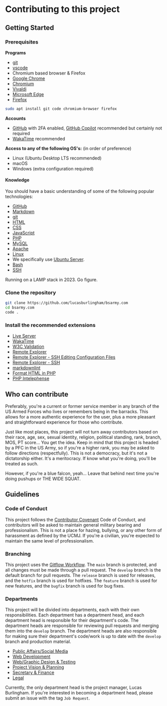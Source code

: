 # Contributing to this project

## Getting Started

### Prerequisites

**Programs**

 -  [git](https://git-scm.com/)
 -  [vscode](https://code.visualstudio.com/)
 -  Chromium based browser & Firefox
   -  [Google Chrome](https://www.google.com/chrome/)
   -  [Chromium](https://www.chromium.org/getting-involved/download-chromium)
   -  [Vivaldi](https://vivaldi.com/)
   -  [Microsoft Edge](https://www.microsoft.com/en-us/edge)
   -  [Firefox](https://www.mozilla.org/en-US/firefox/new/)

```bash
sudo apt install git code chromium-browser firefox
```

**Accounts**

 -  [GitHub](https://github.com) with 2FA enabled, [GitHub Copilot](https://copilot.github.com/) recommended but certainly not required
 -  [WakaTime](https://wakatime.com/) recommended

**Access to any of the following OS's:** (in order of preference)

 -  Linux (Ubuntu Desktop LTS recommended)
 -  macOS
 -  Windows (extra configuration required)

#### Knowledge

You should have a basic understanding of some of the following popular technologies:

 -  [GitHub](https://github.com)
   -  [Markdown](https://www.markdownguide.org/)
   -  [git](https://git-scm.com/)
 -  [HTML](https://developer.mozilla.org/en-US/docs/Web/HTML)
 -  [CSS](https://developer.mozilla.org/en-US/docs/Web/CSS)
 -  [JavaScript](https://developer.mozilla.org/en-US/docs/Web/JavaScript)
 -  [PHP](https://www.php.net/)
 -  [MySQL](https://www.mysql.com/)
 -  [Apache](https://httpd.apache.org/)
 -  [Linux](https://www.linux.org/)
   -  We specifically use [Ubuntu Server](https://ubuntu.com/server).
   -  [Bash](https://www.gnu.org/software/bash/)
 -  [SSH](https://www.ssh.com/ssh/)

Running on a LAMP stack in 2023. Go figure.

### Clone the repository

```bash
git clone https://github.com/lucasburlingham/bsarmy.com
cd bsarmy.com
code .
```

### Install the recommended extensions

 -  [Live Server](https://marketplace.visualstudio.com/items?itemName=ritwickdey.LiveServer)
 -  [WakaTime](https://marketplace.visualstudio.com/items?itemName=WakaTime.vscode-wakatime)
 -  [W3C Validation](https://marketplace.visualstudio.com/items?itemName=CelianRiboulet.webvalidator)
 -  [Remote Explorer](https://marketplace.visualstudio.com/items?itemName=ms-vscode.remote-explorer)
 -  [Remote Explorer  -  SSH Editing Configuration Files](https://marketplace.visualstudio.com/items?itemName=ms-vscode-remote.remote-ssh-edit)
 -  [Remote Explorer  -  SSH](https://marketplace.visualstudio.com/items?itemName=ms-vscode-remote.remote-ssh)
 -  [markdownlint](https://marketplace.visualstudio.com/items?itemName=DavidAnson.vscode-markdownlint)
 -  [Format HTML in PHP](https://marketplace.visualstudio.com/items?itemName=rifi2k.format-html-in-php)
 -  [PHP Intelephense](https://marketplace.visualstudio.com/items?itemName=bmewburn.vscode-intelephense-client)

## Who can contribute

Preferably, you're a current or former service member in any branch of the US Armed Forces who lives or remembers being in the barracks. This allows for a more authentic experience for the user, plus a more pleasant and straightforward experience for those who contribute.

Just like most places, this project will not turn away contributors based on their race, age, sex, sexual identity, religion, political standing, rank, branch, MOS, PT score... You get the idea. Keep in mind that this project is headed by a PFC in the US Army, so if you're a higher rank, you may be asked to follow directions (respectfully). This is not a democracy, but it's not a dictatorship either. It's a meritocracy. If know what you're doing, you'll be treated as such.

However, if you're a blue falcon, yeah... Leave that behind next time you're doing pushups or THE WIDE SQUAT.

## Guidelines

### Code of Conduct

This project follows the [Contributor Covenant](https://www.contributor-covenant.org/) Code of Conduct, and contributors will be asked to maintain general military bearing and professionalism. This is not a place for hazing, bullying, or any other form of harassment as defined by the UCMJ. If you're a civilian, you're expected to maintain the same level of professionalism.

### Branching

This project uses the [Gitflow Workflow](https://www.atlassian.com/git/tutorials/comparing-workflows/gitflow-workflow). The `main` branch is protected, and all changes must be made through a pull request. The `develop` branch is the default branch for pull requests. The `release` branch is used for releases, and the `hotfix` branch is used for hotfixes. The `feature` branch is used for new features, and the `bugfix` branch is used for bug fixes.

### Departments

This project will be divided into departments, each with their own responsibilities. Each department has a department head, and each department head is responsible for their department's code. The department heads are responsible for reviewing pull requests and merging them into the `develop` branch. The department heads are also responsible for making sure their department's code/work is up to date with the `develop` branch and production material.

 -  [Public Affairs/Social Media](departments/public-affairs.md)
 -  [Web Development](departments/web-development.md)
 -  [Web/Graphic Design & Testing](departments/design.md)
 -  [Project Vision & Planning](departments/product-management.md)
 -  [Secretary & Finance](departments/secretary.md)
 -  [Legal](departments/legal.md)

Currently, the only department head is the project manager, Lucas Burlingham. If you're interested in becoming a department head, please submit an issue with the tag `Job Request`.
